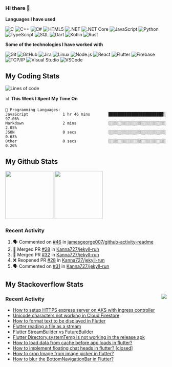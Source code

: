### Hi there 👋

<!-- ![Visits Badge](https://badges.pufler.dev/visits/Kanna727/Kanna727?style=for-the-badge) -->
<!-- ![Years Badge](https://badges.pufler.dev/years/Kanna727?style=for-the-badge) -->
<!-- [![Repos Badge](https://badges.pufler.dev/repos/Kanna727?style=for-the-badge)](https://github.com/Kanna727?tab=repositories) -->
<!-- [![Gists Badge](https://badges.pufler.dev/gists/Kanna727?style=for-the-badge)](https://gist.github.com/Kanna727) -->

**Languages I have used**

![C](https://img.shields.io/badge/-C-000000?style=flat&logo=C&logoColor=A8B9CC)
![C++](https://img.shields.io/badge/-C++-000000?style=flat&logo=C%2B%2B&logoColor=00599C)
![C#](https://img.shields.io/badge/-C%23-000000?style=flat&logo=c-sharp&logoColor=239120)
![HTML5](https://img.shields.io/badge/-HTML5-000000?style=flat&logo=HTML5)
![.NET](https://img.shields.io/badge/-.NET-000000?style=flat&logo=.NET&logoColor=5C2D91)
![.NET Core](https://img.shields.io/badge/-.NET_Core-000000?style=flat)
![JavaScript](https://img.shields.io/badge/-JavaScript-000000?style=flat&logo=javascript)
![Python](https://img.shields.io/badge/-Python-000000?style=flat&logo=python)
![TypeScript](https://img.shields.io/badge/-TypeScript-000000?style=flat&logo=typescript&logoColor=007ACC)
![SQL](https://img.shields.io/badge/-SQL-000000?style=flat&logo=MySQL)
![Dart](https://img.shields.io/badge/-Dart-000000?style=flat&logo=Dart&logoColor=0175C2)
![Kotlin](https://img.shields.io/badge/-Kotlin-000000?style=flat&logo=Kotlin&logoColor=0095d5)
![Rust](https://img.shields.io/badge/-Rust-000000?style=flat&logo=Rust&logoColor=D74C0F)

**Some of the technologies I have worked with**

![Git](https://img.shields.io/badge/-Git-000000?style=flat&logo=git&logoColor=F05032)
![GitHub](https://img.shields.io/badge/-GitHub-000000?style=flat&logo=github&logoColor=FFFFFF)
![Jira](https://img.shields.io/badge/-Jira-000000?style=flat&logo=jira-software&logoColor=0052CC)
![Linux](https://img.shields.io/badge/-Linux-000000?style=flat&logo=linux&logoColor=FCC624)
![Node.js](https://img.shields.io/badge/-Node.js-000000?style=flat&logo=node.js&logoColor=339933)
![React](https://img.shields.io/badge/-React-000000?style=flat&logo=React&logoColor=61DAFB)
![Flutter](https://img.shields.io/badge/-Flutter-000000?style=flat&logo=Flutter&logoColor=02569b)
![Firebase](https://img.shields.io/badge/-Firebase-000000?style=flat&logo=Firebase&logoColor=ffca28)
![TCP/IP](https://img.shields.io/badge/-TCP/IP-000000?style=flat&logo=cisco&logoColor=white)
![Visual Studio](https://img.shields.io/badge/-Visual_Studio-000000?style=flat&logo=visual-studio&logoColor=5c2d91)
![VSCode](https://img.shields.io/badge/-VSCode-000000?style=flat&logo=visual-studio-code&logoColor=007acc)


## My Coding Stats
<!--START_SECTION:waka-->
![Lines of code](https://img.shields.io/badge/From%20Hello%20World%20I%27ve%20Written-299308%20lines%20of%20code-blue)

📊 **This Week I Spent My Time On** 

```text
💬 Programming Languages: 
JavaScript               1 hr 46 mins        ████████████████████████░   97.06% 
Markdown                 2 mins              ░░░░░░░░░░░░░░░░░░░░░░░░░   2.05% 
JSON                     0 secs              ░░░░░░░░░░░░░░░░░░░░░░░░░   0.63% 
Other                    0 secs              ░░░░░░░░░░░░░░░░░░░░░░░░░   0.26%

```


<!--END_SECTION:waka-->

## My Github Stats
<img align="" height='150px'
src="https://github-readme-stats.vercel.app/api?username=kanna727&count_private=true&show_icons=true&theme=dark&include_all_commits=true"/>
<img align="" height='150px'
src="https://github-readme-stats.vercel.app/api/top-langs/?username=kanna727&layout=compact&theme=dark"/>

### Recent Activity

<!--START_SECTION:activity-->
1. 🗣 Commented on [#46](https://github.com/jamesgeorge007/github-activity-readme/issues/46) in [jamesgeorge007/github-activity-readme](https://github.com/jamesgeorge007/github-activity-readme)
2. 🎉 Merged PR [#28](https://github.com/Kanna727/jekyll-run/pull/28) in [Kanna727/jekyll-run](https://github.com/Kanna727/jekyll-run)
3. 🎉 Merged PR [#32](https://github.com/Kanna727/jekyll-run/pull/32) in [Kanna727/jekyll-run](https://github.com/Kanna727/jekyll-run)
4. ❌ Reopened PR [#28](https://github.com/Kanna727/jekyll-run/pull/28) in [Kanna727/jekyll-run](https://github.com/Kanna727/jekyll-run)
5. 🗣 Commented on [#31](https://github.com/Kanna727/jekyll-run/issues/31) in [Kanna727/jekyll-run](https://github.com/Kanna727/jekyll-run)
<!--END_SECTION:activity-->

## My Stackoverflow Stats

<a href="https://stackoverflow.com/users/8487133/prasanth-kanna"><img align="right" src="https://github-readme-stackoverflow.vercel.app/?userID=8487133&theme=dark"></a>

### Recent Activity
<!-- STACKOVERFLOW:START -->
- [How to setup HTTPS express server on AKS with ingress controller](https://stackoverflow.com/questions/65362908/how-to-setup-https-express-server-on-aks-with-ingress-controller)
- [Unicode characters not working in Cloud Firestore](https://stackoverflow.com/questions/53855197/unicode-characters-not-working-in-cloud-firestore)
- [How to format text to be displayed in Flutter](https://stackoverflow.com/questions/53853176/how-to-format-text-to-be-displayed-in-flutter)
- [Flutter reading a file as a stream](https://stackoverflow.com/questions/51136512/flutter-reading-a-file-as-a-stream)
- [Flutter StreamBuilder vs FutureBuilder](https://stackoverflow.com/questions/50844519/flutter-streambuilder-vs-futurebuilder)
- [Flutter Directory.systemTemp is not working in the release apk](https://stackoverflow.com/questions/50803347/flutter-directory-systemtemp-is-not-working-in-the-release-apk)
- [How to load data from cache before app loads in flutter?](https://stackoverflow.com/questions/50783868/how-to-load-data-from-cache-before-app-loads-in-flutter)
- [How to implement floating chat heads in flutter? [closed]](https://stackoverflow.com/questions/50630133/how-to-implement-floating-chat-heads-in-flutter)
- [How to crop Image from image picker in flutter?](https://stackoverflow.com/questions/50343045/how-to-crop-image-from-image-picker-in-flutter)
- [How to blur the BottomNavigationBar in Flutter?](https://stackoverflow.com/questions/50133651/how-to-blur-the-bottomnavigationbar-in-flutter)
<!-- STACKOVERFLOW:END -->

